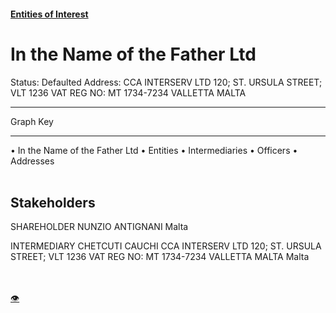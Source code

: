 #### [Entities of Interest](/list.html)
<link rel="stylesheet" type="text/css" href="../../assets/style.css">

<style>
body{background-image:url("http://eoi-graphs.s3-website-eu-west-1.amazonaws.com/In_the_Name_of_the_Father_Ltd.png");background-repeat: no-repeat;background-size: contain;}
.markdown>p>span{background-color: white;}
</style>

# In the Name of the Father Ltd
<span>Status: Defaulted
Address: CCA INTERSERV LTD 120; ST. URSULA STREET; VLT 1236 VAT REG NO: MT 1734-7234 VALLETTA MALTA
</span>

---



<div class="legend">
Graph Key
<hr>
<span class="focus">• In the Name of the Father Ltd</span>
<span class="entity">• Entities</span>
<span class="intermediary">• Intermediaries</span>
<span class="officer">• Officers</span>
<span class="address">• Addresses</span>
</div><br>


## Stakeholders
<span>SHAREHOLDER
NUNZIO ANTIGNANI
Malta
</span>

<span>INTERMEDIARY
CHETCUTI CAUCHI
CCA INTERSERV LTD 120; ST. URSULA STREET; VLT 1236 VAT REG NO: MT 1734-7234 VALLETTA MALTA
Malta
</span>


<br><br><a class="contribute_button" href="Readme.md">👁</a>